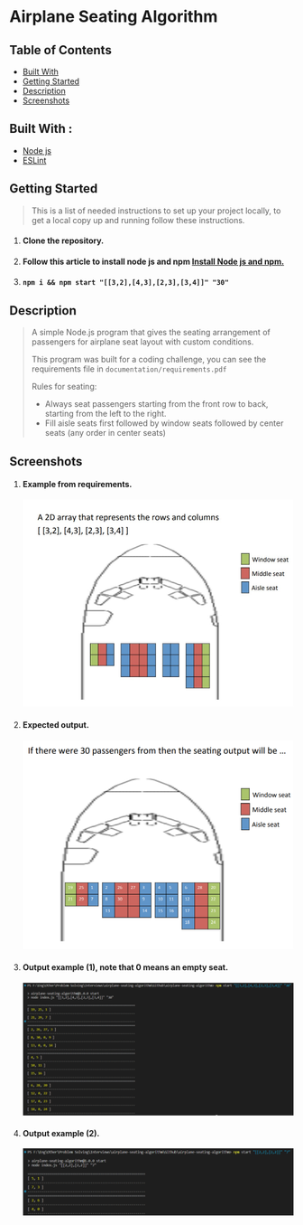 # Airplane Seating Algorithm

<h2>Table of Contents</h2>
<ul>
  <li><a href="#built-with--">Built With</a></li>
  <li><a href="#getting-started">Getting Started</a></li>
  <li><a href="#Description">Description</a></li>
  <li><a href="#Screenshots">Screenshots</a></li>
</ul>

<h2 href="#BuiltWith">Built With : </h2>
 <ul>
  <li><a href="https://www.w3schools.com/nodejs/">Node js</a></li>
  <li><a href="https://eslint.org/">ESLint</a></li>
 </ul>

<h2 href="#GettingStarted">Getting Started</h2>
<blockquote>
  <p>This is a list of needed instructions to set up your project locally, to get a local copy up and running follow these instructions.
 </p>
</blockquote>
<ol>
<li>
  <h4>Clone the repository.</h4>
 </li>
 <li>
  <h4>Follow this article to install node js and npm <a href="https://phoenixnap.com/kb/install-node-js-npm-on-windows">Install Node js and npm.</a></h4>
 </li>
 <li>
  <h4><code>npm i && npm start "[[3,2],[4,3],[2,3],[3,4]]" "30"</code></h4>
 </li>
 </ol>

<h2 href="#Description">Description</h2>
<blockquote>
  <p>
  A simple Node.js program that gives the seating arrangement of passengers for airplane seat layout with custom conditions.
 </p>
<p> This program was built for a coding challenge, you can see the requirements file in <code>documentation/requirements.pdf</code></p>
<p>
Rules for seating:
<ul>
<li>
Always seat	passengers starting	from the front row to back, starting from the left to the right.
</li>
<li>
Fill aisle seats first followed by window seats followed by center seats (any order in center seats)
</li>
</ul>	
</p>
</blockquote>

<h2 href="#Screenshots">Screenshots</h2>
<ol>
<li>
  <h4>Example from requirements.</h4>
  <img src="./documentation/images/empty-airplane.png">
</li>
<li>
  <h4>Expected output.</h4>
  <img src="./documentation/images/airplane-after-distribution.png">
</li>
<li>
  <h4>Output example (1), note that 0 means an empty seat.</h4>
  <img src="./documentation/images/output1.png">
</li>
<li>
  <h4>Output example (2).</h4>
  <img src="./documentation/images/output2.png">
</li>
